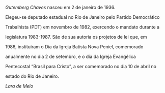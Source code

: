 

*Gutemberg Chaves* nasceu em 2 de janeiro de 1936.



Elegeu-se deputado estadual no Rio de Janeiro pelo Partido Democrático

Trabalhista (PDT) em novembro de 1982, exercendo o mandato durante a

legislatura 1983-1987. São de sua autoria os projetos de lei que, em

1986, instituíram o Dia da Igreja Batista Nova Peniel, comemorado

anualmente no dia 2 de setembro, e o dia da Igreja Evangélica

Pentecostal “Brasil para Cristo”, a ser comemorado no dia 10 de abril no

estado do Rio de Janeiro.



*Lara de Melo*



